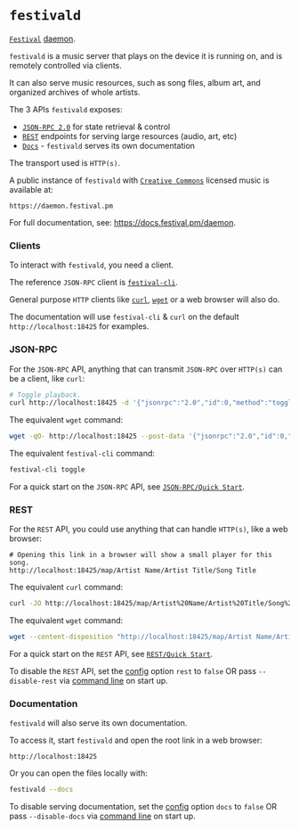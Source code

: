 # `festivald`
[`Festival`](https://festival.pm) [daemon](https://en.wikipedia.org/wiki/Daemon_(computing)).

`festivald` is a music server that plays on the device it is running on, and is remotely controlled via clients.

It can also serve music resources, such as song files, album art, and organized archives of whole artists.

The 3 APIs `festivald` exposes:
- [`JSON-RPC 2.0`](https://www.jsonrpc.org/specification) for state retrieval & control
- [`REST`](https://en.wikipedia.org/wiki/Representational_state_transfer) endpoints for serving large resources (audio, art, etc)
- [`Docs`](https://docs.festival.pm/daemon) - `festivald` serves its own documentation

The transport used is `HTTP(s)`.

A public instance of `festivald` with [`Creative Commons`](https://creativecommons.org/licenses/by-nc-nd/4.0/) licensed music is available at:
```
https://daemon.festival.pm
```

For full documentation, see: https://docs.festival.pm/daemon.

### Clients
To interact with `festivald`, you need a client.

The reference `JSON-RPC` client is [`festival-cli`](https://docs.festival.pm/cli).

General purpose `HTTP` clients like [`curl`](https://en.wikipedia.org/wiki/CURL), [`wget`](https://en.wikipedia.org/wiki/Wget) or a web browser will also do.

The documentation will use `festival-cli` & `curl` on the default `http://localhost:18425` for examples.

### JSON-RPC
For the `JSON-RPC` API, anything that can transmit `JSON-RPC` over `HTTP(s)` can be a client, like `curl`:
```bash
# Toggle playback.
curl http://localhost:18425 -d '{"jsonrpc":"2.0","id":0,"method":"toggle"}'
```

The equivalent `wget` command:
```bash
wget -qO- http://localhost:18425 --post-data '{"jsonrpc":"2.0","id":0,"method":"toggle"}'
```

The equivalent `festival-cli` command:
```bash
festival-cli toggle
```

For a quick start on the `JSON-RPC` API, see [`JSON-RPC/Quick Start`](/json-rpc/quick-start.md).

### REST
For the `REST` API, you could use anything that can handle `HTTP(s)`, like a web browser:
```
# Opening this link in a browser will show a small player for this song.
http://localhost:18425/map/Artist Name/Artist Title/Song Title
```

The equivalent `curl` command:
```bash
curl -JO http://localhost:18425/map/Artist%20Name/Artist%20Title/Song%20Title
```

The equivalent `wget` command:
```bash
wget --content-disposition "http://localhost:18425/map/Artist Name/Artist Title/Song Title"
```

For a quick start on the `REST` API, see [`REST/Quick Start`](/rest/quick-start.md).

To disable the `REST` API, set the [config](/config.md) option `rest` to `false` OR pass `--disable-rest` via [command line](/command-line/command-line.md) on start up.

### Documentation
`festivald` will also serve its own documentation.

To access it, start `festivald` and open the root link in a web browser:
```
http://localhost:18425
```
Or you can open the files locally with:
```bash
festivald --docs
```

To disable serving documentation, set the [config](/config.md) option `docs` to `false` OR pass `--disable-docs` via [command line](/command-line/command-line.md) on start up.
